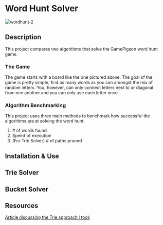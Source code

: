 # Word Hunt Solver
![wordhunt-2](https://github.com/user-attachments/assets/47fb9e06-28f8-4897-956b-be746cdf8035)

## Description
This project compares two algorithms that solve
the GamePigeon word hunt game. 

### The Game
The game starts with a board like the one pictured
above. The goal of the game is pretty simple, 
find as many words as you can amongst the mix
of random letters. You, however, can only connect
letters next to or diagonal from one another and you
can only use each letter once.

### Algorithm Benchmarking
This project uses three main methods to benchmark 
how successful the algorithms are at solving
the word hunt.
1. \# of words found
2. Speed of execution
3. (For Trie Solver) \# of paths pruned

## Installation & Use

## Trie Solver


## Bucket Solver

## Resources
[Article discussing the Trie approach I took](https://medium.com/@abhay.khanna_37314/word-hunt-cracking-the-code-9344188b1edb)
